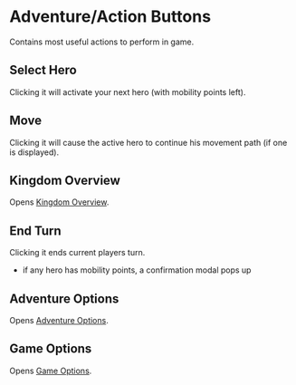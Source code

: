 # Adventure/Action Buttons

Contains most useful actions to perform in game.

## Select Hero

Clicking it will activate your next hero (with mobility points left).

## Move

Clicking it will cause the active hero to continue his movement path (if one is displayed).

## Kingdom Overview

Opens [Kingdom Overview](/?selectedKind=KingdomOverviewWindow).

## End Turn

Clicking it ends current players turn.

- if any hero has mobility points, a confirmation modal pops up

## Adventure Options

Opens [Adventure Options](?selectedKind=AdventureOptions).

## Game Options

Opens [Game Options](?selectedKind=GameOptions).
